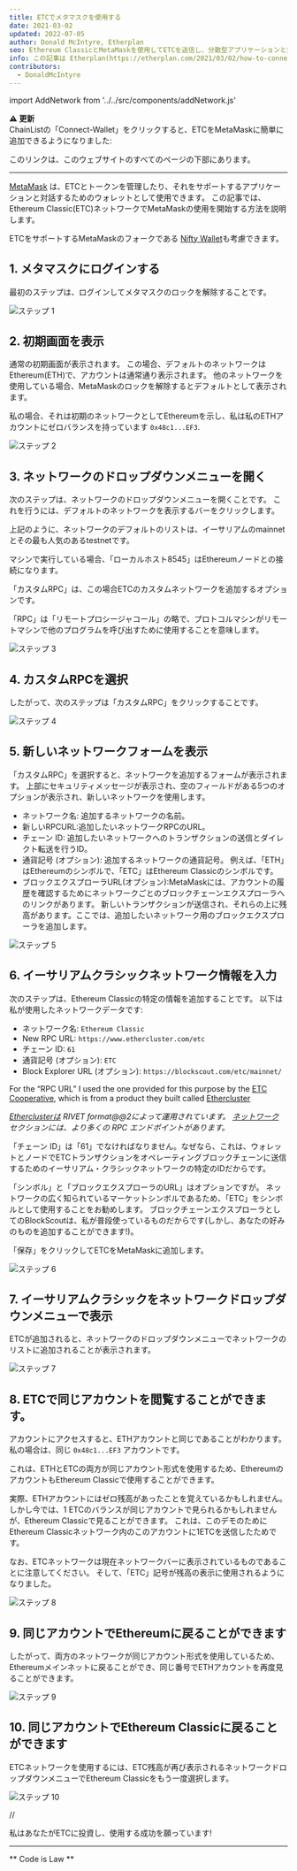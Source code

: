 ```yaml
---
title: ETCでメタマスクを使用する
date: 2021-03-02
updated: 2022-07-05
author: Donald McIntyre, Etherplan
seo: Ethereum ClassicとMetaMaskを使用してETCを送信し、分散型アプリケーションと対話する方法を説明するステップバイステップガイド。
info: この記事は Etherplan(https://etherplan.com/2021/03/02/how-to-connect-metamask-to-ethereum-classic/15512/)によって作成されました。 より多くのEthereum Classicのチュートリアル、理論、および暗号通貨の概念については、 [etherplan.com](https://etherplan.com)をご覧ください。
contributors:
  - DonaldMcIntyre
---
```


import AddNetwork from '../../src/components/addNetwork.js'

**⚠️ 更新**  
ChainListの「Connect-Wallet」をクリックすると、ETCをMetaMaskに簡単に追加できるようになりました:

<AddNetwork />

このリンクは、このウェブサイトのすべてのページの下部にあります。

---

[MetaMask](https://metamask.io) は、ETCとトークンを管理したり、それをサポートするアプリケーションと対話するためのウォレットとして使用できます。 この記事では、Ethereum Classic(ETC)ネットワークでMetaMaskの使用を開始する方法を説明します。

ETCをサポートするMetaMaskのフォークである [Nifty Wallet](https://chrome.google.com/webstore/detail/nifty-wallet/jbdaocneiiinmjbjlgalhcelgbejmnid?ucbcb=1)も考慮できます。

## 1. メタマスクにログインする

最初のステップは、ログインしてメタマスクのロックを解除することです。

![ステップ 1](./01.png)

## 2. 初期画面を表示

通常の初期画面が表示されます。 この場合、デフォルトのネットワークはEthereum(ETH)で、アカウントは通常通り表示されます。 他のネットワークを使用している場合、MetaMaskのロックを解除するとデフォルトとして表示されます。

私の場合、それは初期のネットワークとしてEthereumを示し、私は私のETHアカウントにゼロバランスを持っています `0x48c1...EF3`.

![ステップ 2](./02.png)

## 3. ネットワークのドロップダウンメニューを開く

次のステップは、ネットワークのドロップダウンメニューを開くことです。 これを行うには、デフォルトのネットワークを表示するバーをクリックします。

上記のように、ネットワークのデフォルトのリストは、イーサリアムのmainnetとその最も人気のあるtestnetです。

マシンで実行している場合、「ローカルホスト8545」はEthereumノードとの接続になります。

「カスタムRPC」は、この場合ETCのカスタムネットワークを追加するオプションです。

「RPC」は「リモートプロシージャコール」の略で、プロトコルマシンがリモートマシンで他のプログラムを呼び出すために使用することを意味します。

![ステップ 3](./03.png)

## 4. カスタムRPCを選択

したがって、次のステップは「カスタムRPC」をクリックすることです。

![ステップ 4](./04.png)

## 5. 新しいネットワークフォームを表示

「カスタムRPC」を選択すると、ネットワークを追加するフォームが表示されます。 上部にセキュリティメッセージが表示され、空のフィールドがある5つのオプションが表示され、新しいネットワークを使用します。

- ネットワーク名: 追加するネットワークの名前。
- 新しいRPCURL:追加したいネットワークRPCのURL。
- チェーン ID: 追加したいネットワークへのトランザクションの送信とダイレクト転送を行うID。
- 通貨記号 (オプション): 追加するネットワークの通貨記号。 例えば、「ETH」はEthereumのシンボルで、「ETC」はEthereum Classicのシンボルです。
- ブロックエクスプローラURL(オプション):MetaMaskには、アカウントの履歴を確認するためにネットワークごとのブロックチェーンエクスプローラへのリンクがあります。 新しいトランザクションが送信され、それらの上に残高があります。ここでは、追加したいネットワーク用のブロックエクスプローラを追加します。

![ステップ 5](./05.png)

## 6. イーサリアムクラシックネットワーク情報を入力

次のステップは、Ethereum Classicの特定の情報を追加することです。 以下は私が使用したネットワークデータです:

- ネットワーク名: `Ethereum Classic`
- New RPC URL: `https://www.ethercluster.com/etc`
- チェーン ID: `61`
- 通貨記号 (オプション): `ETC`
- Block Explorer URL (オプション): `https://blockscout.com/etc/mainnet/`

For the “RPC URL” I used the one provided for this purpose by the [ETC Cooperative](https://etccooperative.org/), which is from a product they built called [Ethercluster](https://ethercluster.com/)

_[Etherclusterは](https://rivet.cloud/) RIVET format@@2によって運用されています。 [ネットワーク](/network/endpoints) セクションには、より多くの RPC エンドポイントがあります。_

「チェーン ID」は「61」でなければなりません。なぜなら、これは、ウォレットとノードでETCトランザクションをオペレーティングブロックチェーンに送信するためのイーサリアム・クラシックネットワークの特定のIDだからです。

「シンボル」と「ブロックエクスプローラのURL」はオプションですが。 ネットワークの広く知られているマーケットシンボルであるため、「ETC」をシンボルとして使用することをお勧めします。 ブロックチェーンエクスプローラとしてのBlockScoutは、私が普段使っているものだからです(しかし、あなたの好みのものを追加することができます!)。

「保存」をクリックしてETCをMetaMaskに追加します。

![ステップ 6](./06.png)

## 7. イーサリアムクラシックをネットワークドロップダウンメニューで表示

ETCが追加されると、ネットワークのドロップダウンメニューでネットワークのリストに追加されることが表示されます。

![ステップ 7](./07.png)

## 8. ETCで同じアカウントを閲覧することができます。

アカウントにアクセスすると、ETHアカウントと同じであることがわかります。 私の場合は、同じ `0x48c1...EF3` アカウントです。

これは、ETHとETCの両方が同じアカウント形式を使用するため、EthereumのアカウントもEthereum Classicで使用することができます。

実際、ETHアカウントにはゼロ残高があったことを覚えているかもしれません。 しかし今では、1 ETCのバランスが同じアカウントで見られるかもしれませんが、Ethereum Classicで見ることができます。 これは、このデモのためにEthereum Classicネットワーク内のこのアカウントに1ETCを送信したためです。

なお、ETCネットワークは現在ネットワークバーに表示されているものであることに注意してください。 そして、「ETC」記号が残高の表示に使用されるようになりました。

![ステップ 8](./08.png)

## 9. 同じアカウントでEthereumに戻ることができます

したがって、両方のネットワークが同じアカウント形式を使用しているため、Ethereumメインネットに戻ることができ、同じ番号でETHアカウントを再度見ることができます。

![ステップ 9](./09.png)

## 10. 同じアカウントでEthereum Classicに戻ることができます

ETCネットワークを使用するには、ETC残高が再び表示されるネットワークドロップダウンメニューでEthereum Classicをもう一度選択します。

![ステップ 10](./10.png)

//

私はあなたがETCに投資し、使用する成功を願っています!

---

** Code is Law **
